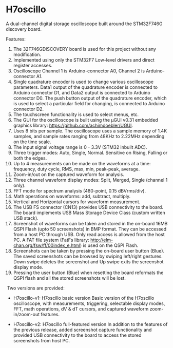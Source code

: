 # H7oscillo
 A dual-channel digital storage oscilloscope built around the STM32F746G discovery board.

Features:
1) The 32F746GDISCOVERY board is used for this project without any modification.
2) Implemented using only the STM32F7 Low-level drivers and direct register accesses.
3) Oscilloscope Channel 1 is Arduino-connector A0, Channel 2 is Arduino-connector A1. 
4) Single quadrature encoder is used to change various oscilloscope parameters. Data1 output of the quadrature encoder is connected to Arduino connector D1, and Data2 output is connected to Arduino connector D0. The push button output of the quadrature encoder, which is used to select a particular field for changing, is connected to Arduino connector D2.
5) The touchscreen functionality is used to select menus, etc.
6) The GUI for the oscilloscope is built using the µGUI v0.31 embedded graphics library: https://github.com/achimdoebler/UGUI. 
7) Uses 8 bits per sample. The oscilloscope uses a sample memory of 1.4K samples, and sample rates ranging from 48KHz to 2.22MHz depending on the time scale.
8) The input signal voltage range is 0 - 3.3V (STM32 inbuilt ADC).
9) Three trigger modes: Auto, Single, Normal. Sensitive on Rising, Falling or both the edges.
10) Up to 4 measurements can be made on the waveforms at a time: frequency, duty cycle, RMS, max, min, peak-peak, average.
11) Zoom-in/out on the captured waveform for analysis.
12) Three channel waveform display modes: Split, Merged, Single (channel 1 only).
13) FFT mode for spectrum analysis (480-point, 0.15 dBVrms/div).
14) Math operations on waveforms: add, subtract, multiply.
15) Vertical and Horizontal cursors for waveform measurement.
16) The USB FS connector (CN13) provides USB connectivity to the board. The board implements USB Mass Storage Device Class (custom written USB stack).
17) Screenshot of waveforms can be taken and stored in the on-board 16MB QSPI Flash (upto 50 screenshots) in BMP format. They can be accessed from a host PC through USB. Only read access is allowed from the host PC. A FAT file system (FatFs library: http://elm-chan.org/fsw/ff/00index_e.html) is used on the QSPI Flash.
18) Screenshots can be taken by pressing the on-board user button (Blue). The saved screenshots can be browsed by swiping left/right gestures. Down swipe 
deletes the screenshot and Up swipe exits the screenshot display mode.
19) Pressing the user button (Blue) when resetting the board reformats the QSPI flash and all the stored screenshots will be lost.
‎

‎
Two versions are provided:

* H7oscillo-v1: H7oscillo basic version
Basic version of the H7oscillo oscilloscope, with measurements, triggering, selectable display modes, FFT, math operations, dV & dT cursors, and captured waveform zoom-in/zoom-out features.

* H7oscillo-v2: H7oscillo full-featured version
In addition to the features of the previous release, added screenshot capture functionality and provided USB connectivity to the board to access the stored screenshots from host PC.
